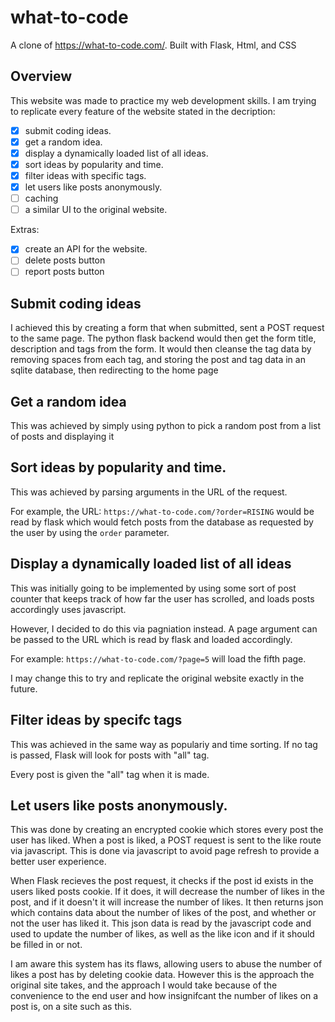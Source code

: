# what-to-code
A clone of https://what-to-code.com/. Built with Flask, Html, and CSS

## Overview
This website was made to practice my web development skills. I am trying to replicate every feature of the website stated in the decription:

- [x] submit coding ideas.
- [x] get a random idea.
- [x] display a dynamically loaded list of all ideas.
- [x] sort ideas by popularity and time.
- [x] filter ideas with specific tags.
- [x] let users like posts anonymously.
- [ ] caching
- [ ] a similar UI to the original website.

Extras:

- [x] create an API for the website.
- [ ] delete posts button
- [ ] report posts button

## Submit coding ideas
I achieved this by creating a form that when submitted, sent a POST request to the same page. The python flask backend would then get the form title, description and tags from the form. It would then cleanse the tag data by removing spaces from each tag, and storing the post and tag data in an sqlite database, then redirecting to the home page

## Get a random idea
This was achieved by simply using python to pick a random post from a list of posts and displaying it

## Sort ideas by popularity and time.
This was achieved by parsing arguments in the URL of the request.

For example, the URL: `https://what-to-code.com/?order=RISING` would be read by flask which would fetch posts from the database as requested by the user by using the `order` parameter.

## Display a dynamically loaded list of all ideas
This was initially going to be implemented by using some sort of post counter that keeps track of how far the user has scrolled, and loads posts accordingly uses javascript.

However, I decided to do this via pagniation instead. A page argument can be passed to the URL which is read by flask and loaded accordingly.

For example: `https://what-to-code.com/?page=5` will load the fifth page.

I may change this to try and replicate the original website exactly in the future.

## Filter ideas by specifc tags
This was achieved in the same way as populariy and time sorting. If no tag is passed, Flask will look for posts with "all" tag.

Every post is given the "all" tag when it is made.

## Let users like posts anonymously.
This was done by creating an encrypted cookie which stores every post the user has liked. When a post is liked, a POST request is sent to the like route via javascript. This is done via javascript to avoid page refresh to provide a better user experience.

When Flask recieves the post request, it checks if the post id exists in the users liked posts cookie. If it does, it will decrease the number of likes in the post, and if it doesn't it will increase the number of likes. It then returns json which contains data about the number of likes of the post, and whether or not the user has liked it. This json data is read by the javascript code and used to update the number of likes, as well as the like icon and if it should be filled in or not.

I am aware this system has its flaws, allowing users to abuse the number of likes a post has by deleting cookie data. However this is the approach the original site takes, and the approach I would take because of the convenience to the end user and how insignifcant the number of likes on a post is, on a site such as this.




